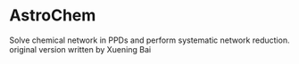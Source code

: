 # AstroChem
Solve chemical network in PPDs and perform
systematic network reduction.
original version written by Xuening Bai
